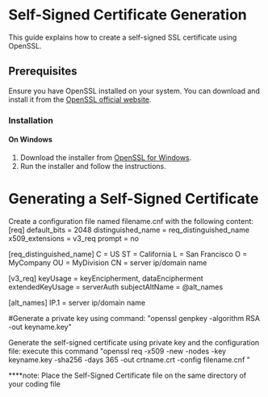 # Self-Signed Certificate Generation

This guide explains how to create a self-signed SSL certificate using OpenSSL.

## Prerequisites

Ensure you have OpenSSL installed on your system. You can download and install it from the [OpenSSL official website](https://www.openssl.org/).

### Installation

#### On Windows
1. Download the installer from [OpenSSL for Windows](https://slproweb.com/products/Win32OpenSSL.html).
2. Run the installer and follow the instructions.

# Generating a Self-Signed Certificate

Create a configuration file named filename.cnf with the following content:
[req]
default_bits        = 2048
distinguished_name  = req_distinguished_name
x509_extensions     = v3_req
prompt              = no

[req_distinguished_name]
C                   = US
ST                  = California
L                   = San Francisco
O                   = MyCompany
OU                  = MyDivision
CN                  = server ip/domain name

[v3_req]
keyUsage = keyEncipherment, dataEncipherment
extendedKeyUsage = serverAuth
subjectAltName = @alt_names

[alt_names]
IP.1 = server ip/domain name

#Generate a private key using command: "openssl genpkey -algorithm RSA -out keyname.key"

Generate the self-signed certificate using private key and the configuration file: execute this command "openssl req -x509 -new -nodes -key keyname.key -sha256 -days 365 -out crtname.crt -config filename.cnf
"



****note: Place the Self-Signed Certificate file on the same directory of your coding file
